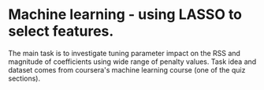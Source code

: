 # Machine learning - using LASSO to select features.

The main task is to investigate tuning parameter impact on the RSS and magnitude of coefficients using wide range of penalty values. Task idea and dataset comes from coursera's machine learning course (one of the quiz sections). 

